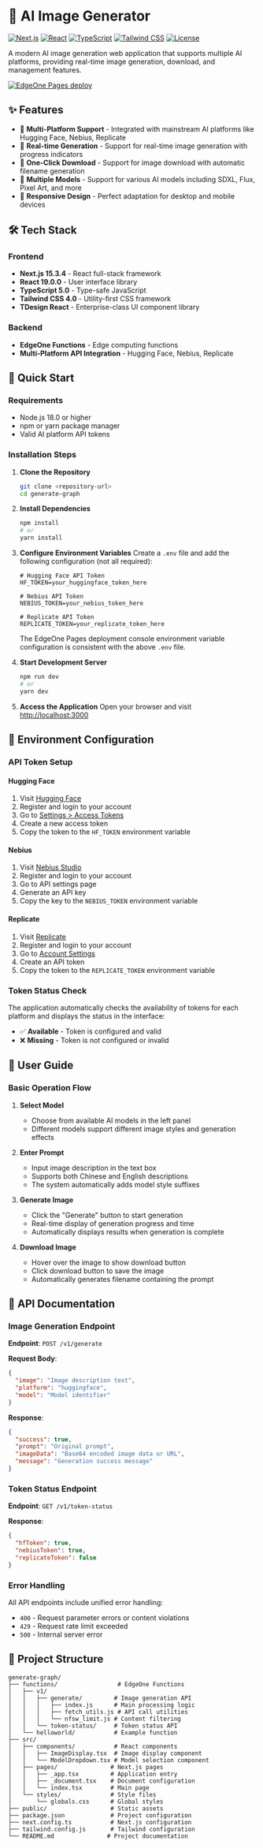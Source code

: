 # 🎨 AI Image Generator

[![Next.js](https://img.shields.io/badge/Next.js-15.3.4-black)](https://nextjs.org/)
[![React](https://img.shields.io/badge/React-19.0.0-blue)](https://reactjs.org/)
[![TypeScript](https://img.shields.io/badge/TypeScript-5.0-blue)](https://www.typescriptlang.org/)
[![Tailwind CSS](https://img.shields.io/badge/Tailwind_CSS-4.0-38B2AC)](https://tailwindcss.com/)
[![License](https://img.shields.io/badge/License-MIT-green.svg)](LICENSE)

A modern AI image generation web application that supports multiple AI platforms, providing real-time image generation, download, and management features.

[![EdgeOne Pages deploy](https://cdnstatic.tencentcs.com/edgeone/pages/deploy.svg)](https://edgeone.ai/pages/new?template=ai-image-generator-template)

## ✨ Features

- 🎯 **Multi-Platform Support** - Integrated with mainstream AI platforms like Hugging Face, Nebius, Replicate
- 🚀 **Real-time Generation** - Support for real-time image generation with progress indicators
- 💾 **One-Click Download** - Support for image download with automatic filename generation
- 🎨 **Multiple Models** - Support for various AI models including SDXL, Flux, Pixel Art, and more
- 📱 **Responsive Design** - Perfect adaptation for desktop and mobile devices

## 🛠 Tech Stack

### Frontend
- **Next.js 15.3.4** - React full-stack framework
- **React 19.0.0** - User interface library
- **TypeScript 5.0** - Type-safe JavaScript
- **Tailwind CSS 4.0** - Utility-first CSS framework
- **TDesign React** - Enterprise-class UI component library

### Backend
- **EdgeOne Functions** - Edge computing functions
- **Multi-Platform API Integration** - Hugging Face, Nebius, Replicate

## 🚀 Quick Start

### Requirements

- Node.js 18.0 or higher
- npm or yarn package manager
- Valid AI platform API tokens

### Installation Steps

1. **Clone the Repository**
   ```bash
   git clone <repository-url>
   cd generate-graph
   ```

2. **Install Dependencies**
   ```bash
   npm install
   # or
   yarn install
   ```

3. **Configure Environment Variables**
   Create a `.env` file and add the following configuration (not all required):
   ```env
   # Hugging Face API Token
   HF_TOKEN=your_huggingface_token_here
   
   # Nebius API Token  
   NEBIUS_TOKEN=your_nebius_token_here
   
   # Replicate API Token
   REPLICATE_TOKEN=your_replicate_token_here
   ```

    The EdgeOne Pages deployment console environment variable configuration is consistent with the above `.env` file.

4. **Start Development Server**
   ```bash
   npm run dev
   # or
   yarn dev
   ```

5. **Access the Application**
   Open your browser and visit [http://localhost:3000](http://localhost:3000)

## 🔧 Environment Configuration

### API Token Setup

#### Hugging Face
1. Visit [Hugging Face](https://huggingface.co/)
2. Register and login to your account
3. Go to [Settings > Access Tokens](https://huggingface.co/settings/tokens)
4. Create a new access token
5. Copy the token to the `HF_TOKEN` environment variable

#### Nebius
1. Visit [Nebius Studio](https://studio.nebius.com/)
2. Register and login to your account
3. Go to API settings page
4. Generate an API key
5. Copy the key to the `NEBIUS_TOKEN` environment variable

#### Replicate
1. Visit [Replicate](https://replicate.com/)
2. Register and login to your account
3. Go to [Account Settings](https://replicate.com/account)
4. Create an API token
5. Copy the token to the `REPLICATE_TOKEN` environment variable

### Token Status Check

The application automatically checks the availability of tokens for each platform and displays the status in the interface:
- ✅ **Available** - Token is configured and valid
- ❌ **Missing** - Token is not configured or invalid

## 📖 User Guide

### Basic Operation Flow

1. **Select Model**
   - Choose from available AI models in the left panel
   - Different models support different image styles and generation effects

2. **Enter Prompt**
   - Input image description in the text box
   - Supports both Chinese and English descriptions
   - The system automatically adds model style suffixes

3. **Generate Image**
   - Click the "Generate" button to start generation
   - Real-time display of generation progress and time
   - Automatically displays results when generation is complete

4. **Download Image**
   - Hover over the image to show download button
   - Click download button to save the image
   - Automatically generates filename containing the prompt

## 🔌 API Documentation

### Image Generation Endpoint

**Endpoint**: `POST /v1/generate`

**Request Body**:
```json
{
  "image": "Image description text",
  "platform": "huggingface",
  "model": "Model identifier"
}
```

**Response**:
```json
{
  "success": true,
  "prompt": "Original prompt",
  "imageData": "Base64 encoded image data or URL",
  "message": "Generation success message"
}
```

### Token Status Endpoint

**Endpoint**: `GET /v1/token-status`

**Response**:
```json
{
  "hfToken": true,
  "nebiusToken": true,
  "replicateToken": false
}
```

### Error Handling

All API endpoints include unified error handling:
- `400` - Request parameter errors or content violations
- `429` - Request rate limit exceeded
- `500` - Internal server error

## 📁 Project Structure

```
generate-graph/
├── functions/                 # EdgeOne Functions
│   ├── v1/
│   │   ├── generate/         # Image generation API
│   │   │   ├── index.js      # Main processing logic
│   │   │   ├── fetch_utils.js # API call utilities
│   │   │   └── nfsw_limit.js # Content filtering
│   │   └── token-status/     # Token status API
│   └── helloworld/           # Example function
├── src/
│   ├── components/           # React components
│   │   ├── ImageDisplay.tsx  # Image display component
│   │   └── ModelDropdown.tsx # Model selection component
│   ├── pages/               # Next.js pages
│   │   ├── _app.tsx         # Application entry
│   │   ├── _document.tsx    # Document configuration
│   │   └── index.tsx        # Main page
│   └── styles/              # Style files
│       └── globals.css      # Global styles
├── public/                  # Static assets
├── package.json             # Project configuration
├── next.config.ts           # Next.js configuration
├── tailwind.config.js       # Tailwind configuration
└── README.md               # Project documentation
```